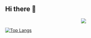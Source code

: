 ## Hi there 👋
<div align="center">
  <img src="https://capsule-render.vercel.app/api?type=waving&height=300&color=gradient&text=Hobbyist%20Developer" />
</div>

[![Top Langs](https://github-readme-stats.vercel.app/api/top-langs/?username=649811)](https://github.com/649811/github-readme-stats)
